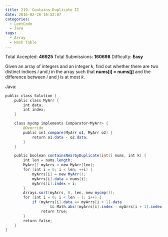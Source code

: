 ```yaml
---
title: 219. Contains Duplicate II
date: 2016-02-26 16:52:07
categories:
  - LeetCode
  - Java
tags:
  - Array
  - Hash Table
---
```


Total Accepted: **46925**
Total Submissions: **160698**
Difficulty: **Easy**

Given an array of integers and an integer _k_, find out whether there are two distinct indices _i_ and _j_ in the array such that **nums[i] = nums[j]** and the difference between _i_ and _j_ is at most _k_.

<!-- more -->

Java:

``` java
public class Solution {
    public class MyArr {
        int data;
        int index;
    }

    class mycmp implements Comparator<MyArr> {
        @Override
        public int compare(MyArr o1, MyArr o2) {
            return o1.data - o2.data;
        }
    }

    public boolean containsNearbyDuplicate(int[] nums, int k) {
        int len = nums.length;
        MyArr[] myArrs = new MyArr[len];
        for (int i = 0; i < len; ++i) {
            myArrs[i] = new MyArr();
            myArrs[i].data = nums[i];
            myArrs[i].index = i;
        }
        Arrays.sort(myArrs, 0, len, new mycmp());
        for (int i = 0; i < len - 1; i++) {
            if (myArrs[i].data == myArrs[i + 1].data
                    && Math.abs((myArrs[i].index - myArrs[i + 1].index)) <= k)
                return true;
        }
        return false;
    }
}
```